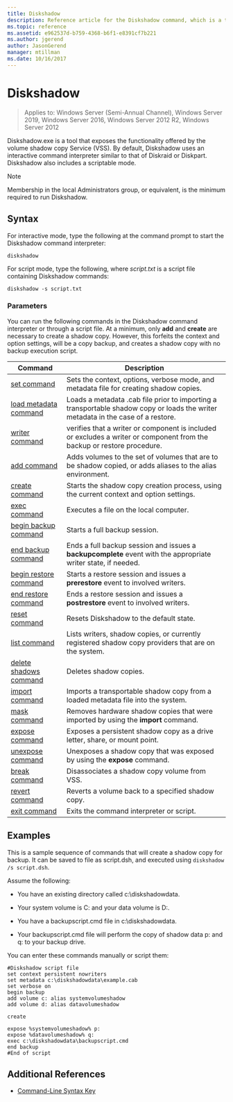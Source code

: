 ```yaml
---
title: Diskshadow
description: Reference article for the Diskshadow command, which is a tool that exposes the functionality offered by the volume shadow copy service (VSS).
ms.topic: reference
ms.assetid: e962537d-b759-4368-b6f1-e8391cf7b221
ms.author: jgerend
author: JasonGerend
manager: mtillman
ms.date: 10/16/2017
---
```

# Diskshadow

> Applies to: Windows Server (Semi-Annual Channel), Windows Server 2019, Windows Server 2016, Windows Server 2012 R2, Windows Server 2012

Diskshadow.exe is a tool that exposes the functionality offered by the volume shadow copy Service (VSS). By default, Diskshadow uses an interactive command interpreter similar to that of Diskraid or Diskpart. Diskshadow also includes a scriptable mode.

> [!NOTE]
> Membership in the local Administrators group, or equivalent, is the minimum required to run Diskshadow.

## Syntax

For interactive mode, type the following at the command prompt to start the Diskshadow command interpreter:

```
diskshadow
```

For script mode, type the following, where *script.txt* is a script file containing Diskshadow commands:

```
diskshadow -s script.txt
```

### Parameters

You can run the following commands in the Diskshadow command interpreter or through a script file. At a minimum, only **add** and **create** are necessary to create a shadow copy. However, this forfeits the context and option settings, will be a copy backup, and creates a shadow copy with no backup execution script.

| Command | Description |
| --------- | ----------- |
| [set command](./set.md) | Sets the context, options, verbose mode, and metadata file for creating shadow copies. |
| [load metadata command](load-metadata.md) | Loads a metadata .cab file prior to importing a transportable shadow copy or loads the writer metadata in the case of a restore. |
| [writer command](writer.md) | verifies that a writer or component is included or excludes a writer or component from the backup or restore procedure. |
| [add command](add.md) | Adds volumes to the set of volumes that are to be shadow copied, or adds aliases to the alias environment. |
| [create command](create.md) | Starts the shadow copy creation process, using the current context and option settings. |
| [exec command](exec.md) | Executes a file on the local computer. |
| [begin backup command](begin-backup.md) | Starts a full backup session. |
| [end backup command](end-backup.md) | Ends a full backup session and issues a **backupcomplete** event with the appropriate writer state, if needed. |
| [begin restore command](begin-restore.md) | Starts a restore session and issues a **prerestore** event to involved writers. |
| [end restore command](end-restore.md) | Ends a restore session and issues a **postrestore** event to involved writers. |
| [reset command](reset.md) | Resets Diskshadow to the default state. |
| [list command](list.md) | Lists writers, shadow copies, or currently registered shadow copy providers that are on the system. |
| [delete shadows command](delete-shadows.md) | Deletes shadow copies. |
| [import command](import.md) | Imports a transportable shadow copy from a loaded metadata file into the system. |
| [mask command](mask.md) | Removes hardware shadow copies that were imported by using the **import** command. |
| [expose command](expose.md) | Exposes a persistent shadow copy as a drive letter, share, or mount point. |
| [unexpose command](unexpose.md) | Unexposes a shadow copy that was exposed by using the **expose** command. |
| [break command](break_2.md) | Disassociates a shadow copy volume from VSS. |
| [revert command](revert.md) | Reverts a volume back to a specified shadow copy. |
| [exit command](exit.md) | Exits the command interpreter or script. |

## Examples

This is a sample sequence of commands that will create a shadow copy for backup. It can be saved to file as script.dsh, and executed using `diskshadow /s script.dsh`.

Assume the following:

- You have an existing directory called c:\\diskshadowdata.

- Your system volume is C: and your data volume is D:.

- You have a backupscript.cmd file in c:\\diskshadowdata.

- Your backupscript.cmd file will perform the copy of shadow data p: and q: to your backup drive.

You can enter these commands manually or script them:

```
#Diskshadow script file
set context persistent nowriters
set metadata c:\diskshadowdata\example.cab
set verbose on
begin backup
add volume c: alias systemvolumeshadow
add volume d: alias datavolumeshadow

create

expose %systemvolumeshadow% p:
expose %datavolumeshadow% q:
exec c:\diskshadowdata\backupscript.cmd
end backup
#End of script
```

## Additional References

- [Command-Line Syntax Key](command-line-syntax-key.md)